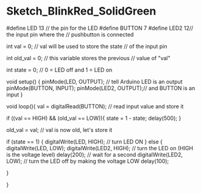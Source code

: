 # Sketch_BlinkRed_SolidGreen

#define LED 13     // the pin for the LED
#define BUTTON  7
#define LED2 12// the input pin where the
                    // pushbutton is connected
                    
int val = 0;        // val will be used to store the state
                   // of the input pin
                   
int old_val = 0;    // this variable stores the previous
                    // value of "val"
                    
int state = 0;      // 0 = LED off and 1 = LED on

void setup() {
pinMode(LED, OUTPUT);     // tell Arduino LED is an output
pinMode(BUTTON, INPUT);
pinMode(LED2, OUTPUT);// and BUTTON is an input
}

void loop(){
val = digitalRead(BUTTON);   // read input value and store it
                             
if ((val == HIGH) && (old_val == LOW)){
state = 1 - state;
delay(500);
}

old_val = val;             // val is now old, let's store it

if (state == 1) {
digitalWrite(LED, HIGH);      // turn LED ON
} else {
digitalWrite(LED, LOW);
digitalWrite(LED2, HIGH);   // turn the LED on (HIGH is the voltage level)
  delay(200);              // wait for a second
  digitalWrite(LED2, LOW);    // turn the LED off by making the voltage LOW
  delay(100); 

}

}
